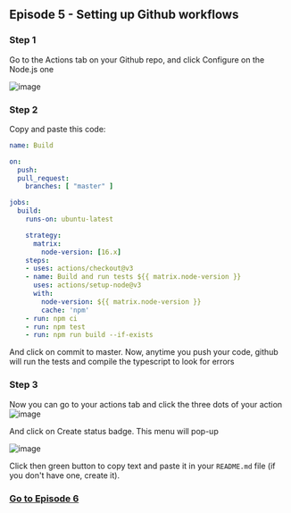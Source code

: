 ## Episode 5 - Setting up Github workflows

### Step 1
Go to the Actions tab on your Github repo, and click Configure on the Node.js one

![image](https://user-images.githubusercontent.com/60207256/180066676-49b14a8d-a106-4f95-8e11-e4a6425bc2bb.png)

### Step 2
Copy and paste this code:
```yml
name: Build

on:
  push:
  pull_request:
    branches: [ "master" ]

jobs:
  build:
    runs-on: ubuntu-latest

    strategy:
      matrix:
        node-version: [16.x]
    steps:
    - uses: actions/checkout@v3
    - name: Build and run tests ${{ matrix.node-version }}
      uses: actions/setup-node@v3
      with:
        node-version: ${{ matrix.node-version }}
        cache: 'npm'
    - run: npm ci
    - run: npm test
    - run: npm run build --if-exists

```
And click on commit to master. Now, anytime you push your code, github will run the tests and compile the typescript to look for errors

### Step 3
Now you can go to your actions tab and click the three dots of your action
![image](https://user-images.githubusercontent.com/60207256/180067437-6f9f6c06-31e8-4498-ae23-0c0eda0563d9.png)

And click on Create status badge. This menu will pop-up

![image](https://user-images.githubusercontent.com/60207256/180067662-0bf0a21e-28b2-4ecd-9c83-22fdbf666275.png)

Click then green button to copy text and paste it in your `README.md` file (if you don't have one, create it).

### [Go to Episode 6](./%5B6%5D%20Linter.md)
